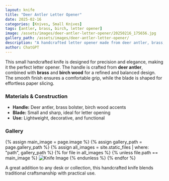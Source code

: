 ```yaml
---
layout: knife
title: "Deer Antler Letter Opener"
date: 2025-02-16
categories: [Knives, Small Knives]
tags: [antler, brass, birch, letter opener]
image: /assets/images/deer-antler-letter-opener/20250216_175656.jpg
gallery_path: /assets/images/deer-antler-letter-opener/
description: "A handcrafted letter opener made from deer antler, brass, and birch wood."
author: ChatGPT
---
```

This small handcrafted knife is designed for precision and elegance, making it the perfect letter opener. The handle is crafted from **deer antler**, combined with **brass** and **birch wood** for a refined and balanced design. The smooth finish ensures a comfortable grip, while the blade is shaped for effortless paper slicing.

### **Materials & Construction**
- **Handle:** Deer antler, brass bolster, birch wood accents  
- **Blade:** Small and sharp, ideal for letter opening  
- **Use:** Lightweight, decorative, and functional  

### **Gallery**
{% assign main_image = page.image %}
{% assign gallery_path = page.gallery_path %}
{% assign all_images = site.static_files | where: "path", gallery_path %}
{% for file in all_images %}
  {% unless file.path == main_image %}
    <img src="{{ file.path }}" alt="Knife Image" class="img-fluid mb-3">
  {% endunless %}
{% endfor %}

A great addition to any desk or collection, this handcrafted knife blends traditional craftsmanship with practical use.

